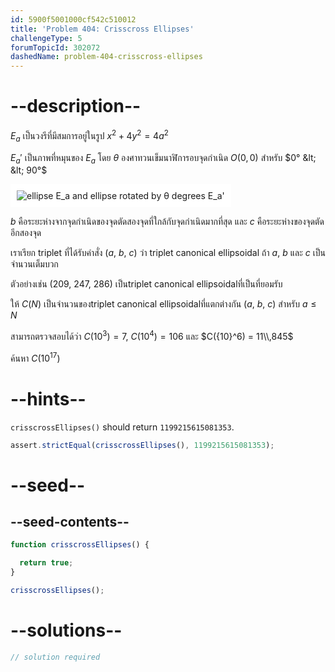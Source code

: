 ```yaml
---
id: 5900f5001000cf542c510012
title: 'Problem 404: Crisscross Ellipses'
challengeType: 5
forumTopicId: 302072
dashedName: problem-404-crisscross-ellipses
---
```


# --description--

$E_a$ เป็นวงรีที่มีสมการอยู่ในรูป $x^2 + 4y^2 = 4a^2$

$E_a'$ เป็นภาพที่หมุนของ $E_a$ โดย $θ$ องศาทวนเข็มนาฬิการอบจุดกำเนิด $O(0, 0)$ สำหรับ $0° &lt; &lt; 90°$

<img class="img-responsive center-block" alt="ellipse E_a and ellipse rotated by θ degrees E_a'" src="https://cdn.freecodecamp.org/curriculum/project-euler/crisscross-ellipses.gif" style="background-color: white; padding: 10px;">

$b$ คือระยะห่างจากจุดกำเนิดของจุดตัดสองจุดที่ใกล้กับจุดกำเนิดมากที่สุด และ $c$ คือระยะห่างของจุดตัดอีกสองจุด

เราเรียก triplet ที่ได้รับคำสั่ง ($a$, $b$, $c$) ว่า triplet canonical ellipsoidal ถ้า $a$, $b$ และ $c$ เป็นจำนวนเต็มบวก

ตัวอย่างเช่น (209, 247, 286) เป็นtriplet canonical ellipsoidalที่เป็นที่ยอมรับ

ให้ $C(N)$ เป็นจำนวนของtriplet canonical ellipsoidalที่แตกต่างกัน ($a$, $b$, $c$) สำหรับ $a ≤ N$

สามารถตรวจสอบได้ว่า $C({10}^3) = 7$, $C({10}^4) = 106$ และ $C({10}^6) = 11\\,845$

ค้นหา $C({10}^{17})$

# --hints--

`crisscrossEllipses()` should return `1199215615081353`.

```js
assert.strictEqual(crisscrossEllipses(), 1199215615081353);
```

# --seed--

## --seed-contents--

```js
function crisscrossEllipses() {

  return true;
}

crisscrossEllipses();
```

# --solutions--

```js
// solution required
```
